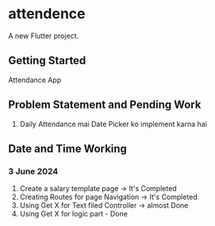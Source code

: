 # attendence

A new Flutter project.

## Getting Started

Attendance App

## Problem Statement and Pending Work
1. Daily Attendance mai Date Picker ko implement karna hai

## Date and Time Working
### 3 June 2024
1. Create a salary template page -> It's Completed
2. Creating Routes for page Navigation -> It's Completed
3. Using Get X for Text filed Controller ->  almost Done
4. Using Get X for logic part - Done

